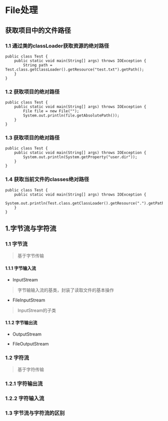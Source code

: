 # File处理

## 获取项目中的文件路径
### 1.1 通过类的classLoader获取资源的绝对路径
```
public class Test {
    public static void main(String[] args) throws IOException {
        String path = Test.class.getClassLoader().getResource("test.txt").getPath();
    }
}
```
### 1.2 获取项目的绝对路径
```
public class Test {
    public static void main(String[] args) throws IOException {
        File file = new File("");
        System.out.println(file.getAbsolutePath());
    }
}
```
### 1.3 获取项目的绝对路径
```
public class Test {
    public static void main(String[] args) throws IOException {
        System.out.println(System.getProperty("user.dir"));
    }
}
```
### 1.4 获取当前文件的classes绝对路径
```
public class Test {
    public static void main(String[] args) throws IOException {
        System.out.println(Test.class.getClassLoader().getResource(".").getPath());
    }
}
```


## 1.字节流与字符流
### 1.1 字节流
> 基于字节传输
#### 1.1.1 字节输入流
* InputStream
> 字节输输入流的基类，封装了读取文件的基本操作
* FileInputStream
> InputStream的子类

#### 1.1.2 字节输出流

* OutputStream

* FileOutputStream

### 1.2 字符流
> 基于字符传输

### 1.2.1 字符输出流

### 1.2.2 字符输入流

### 1.3 字节流与字符流的区别

